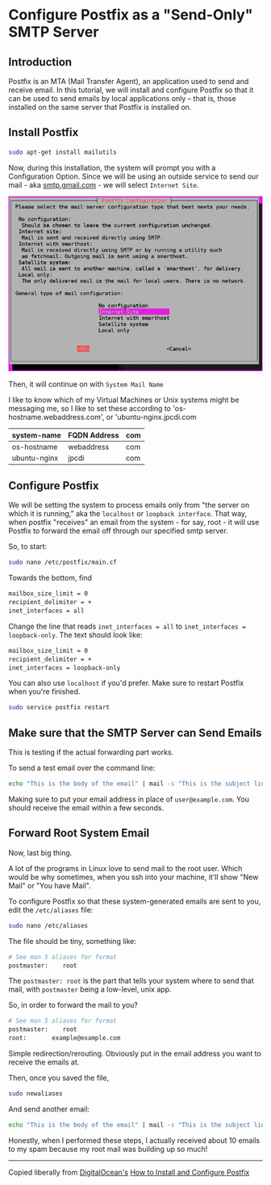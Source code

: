 # Configure Postfix as a "Send-Only" SMTP Server

## Introduction

Postfix is an MTA (Mail Transfer Agent), an application used to send and receive email. In this tutorial, we will install and configure Postfix so that it can be used to send emails by local applications only – that is, those installed on the same server that Postfix is installed on.

## Install Postfix

```bash
sudo apt-get install mailutils
```

Now, during this installation, the system will prompt you with a Configuration Option. Since we will be using an outside service to send our mail - aka [smtp.gmail.com](smtp.gmail.com) - we will select `Internet Site`.

![PostFix Installation Configuration Question](docs/img/PostFix_Config_Inst.png)

Then, it will continue on with `System Mail Name`

I like to know which of my Virtual Machines or Unix systems might be messaging me, so I like to set these according to 'os-hostname.webaddress.com', or 'ubuntu-nginx.jpcdi.com

system-name | FQDN Address | com
--|---|--
os-hostname | webaddress | com
ubuntu-nginx | jpcdi | com

## Configure Postfix

We will be setting the system to process emails only from "the server on which it is running," aka the `localhost` or `loopback interface`. That way, when postfix "receives" an email from the system - for say, root - it will use Postfix to forward the email off through our specified smtp server.

So, to start:

```bash
sudo nano /etc/postfix/main.cf
```

Towards the bottom, find

```bash
mailbox_size_limit = 0
recipient_delimiter = +
inet_interfaces = all
```

Change the line that reads `inet_interfaces = all` to `inet_interfaces = loopback-only`. The text should look like:

```bash
mailbox_size_limit = 0
recipient_delimiter = +
inet_interfaces = loopback-only
```

You can also use `localhost` if you'd prefer. Make sure to restart Postfix when you're finished.

```bash
sudo service postfix restart
```

## Make sure that the SMTP Server can Send Emails

This is testing if the actual forwarding part works.

To send a test email over the command line:

```bash
echo "This is the body of the email" | mail -s "This is the subject line" user@example.com
```

Making sure to put your email address in place of `user@example.com`. You should receive the email within a few seconds.

## Forward Root System Email

Now, last big thing.

A lot of the programs in Linux love to send mail to the root user. Which would be why sometimes, when you ssh into your machine, it'll show "New Mail" or "You have Mail".

To configure Postfix so that these system-generated emails are sent to you, edit the `/etc/aliases` file:

```bash
sudo nano /etc/aliases
```

The file should be tiny, something like:

```bash
# See man 5 aliases for format
postmaster:    root
```

The `postmaster: root` is the part that tells your system where to send that mail, with `postmaster` being a low-level, unix app.

So, in order to forward the mail to you?

```bash
# See man 5 aliases for format
postmaster:    root
root:       example@example.com
```

Simple redirection/rerouting. Obviously put in the email address you want to receive the emails at.

Then, once you saved the file,

```bash
sudo newaliases
```

And send another email:

```bash
echo "This is the body of the email" | mail -s "This is the subject line" root
```

Honestly, when I performed these steps, I actually received about 10 emails to my spam because my root mail was building up so much!

* * *

Copied liberally from [DigitalOcean's](www.digitalocean.com) [How to Install and Configure Postfix](https://www.digitalocean.com/community/tutorials/how-to-install-and-configure-postfix-as-a-send-only-smtp-server-on-ubuntu-14-04)
